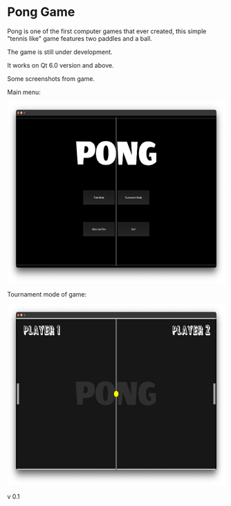 # Pong Game

Pong is one of the first computer games that ever created, this simple 
"tennis like" game features two paddles and a ball.

The game is still under development.

It works on Qt 6.0 version and above.

Some screenshots from game.

Main menu:
<div align="center">
  <img height="420" src="db/initialscreen.png"><br />
</div>

Tournament mode of game:
<div align="center">
  <img height="420" src="db/tournamentmode.png"><br />
</div>

v 0.1
